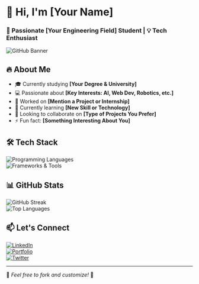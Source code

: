 # 👋 Hi, I'm [Your Name]  
### 🚀 Passionate [Your Engineering Field] Student | 💡 Tech Enthusiast  

![GitHub Banner](https://your-banner-image-url.com) <!-- Optional -->

## 🔥 About Me  
- 🎓 Currently studying **[Your Degree & University]**  
- 💻 Passionate about **[Key Interests: AI, Web Dev, Robotics, etc.]**  
- 🚀 Worked on **[Mention a Project or Internship]**  
- 🌱 Currently learning **[New Skill or Technology]**  
- 🎯 Looking to collaborate on **[Type of Projects You Prefer]**  
- ⚡ Fun fact: **[Something Interesting About You]**  

## 🛠️ Tech Stack  
![Programming Languages](https://skillicons.dev/icons?i=python,cpp,java,js,html,css)  
![Frameworks & Tools](https://skillicons.dev/icons?i=react,nodejs,tensorflow,arduino,docker)  

## 📊 GitHub Stats  
![GitHub Streak](https://github-readme-streak-stats.herokuapp.com/?user=your-github-username&theme=tokyonight)  
![Top Languages](https://github-readme-stats.vercel.app/api/top-langs/?username=your-github-username&layout=compact&theme=tokyonight)  

## 📫 Let's Connect  
[![LinkedIn](https://img.shields.io/badge/LinkedIn-%230077B5.svg?style=for-the-badge&logo=linkedin&logoColor=white)](https://linkedin.com/in/your-profile)  
[![Portfolio](https://img.shields.io/badge/Portfolio-%23000000.svg?style=for-the-badge&logo=firefox&logoColor=white)](https://your-portfolio-link.com)  
[![Twitter](https://img.shields.io/badge/Twitter-%231DA1F2.svg?style=for-the-badge&logo=twitter&logoColor=white)](https://twitter.com/your-profile)  

---

🔹 *Feel free to fork and customize!* 🚀  
